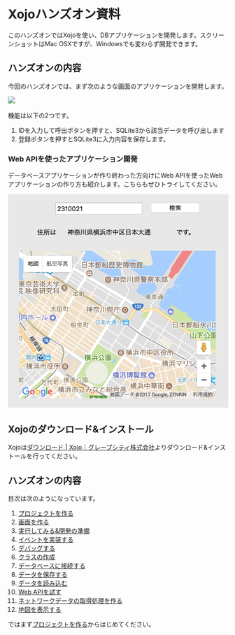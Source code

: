 # Xojoハンズオン資料

このハンズオンではXojoを使い、DBアプリケーションを開発します。スクリーンショットはMac OSXですが、Windowsでも変わらず開発できます。

## ハンズオンの内容

今回のハンズオンでは、まず次のような画面のアプリケーションを開発します。

![](images/screenshot.png)

機能は以下の2つです。

1. IDを入力して呼出ボタンを押すと、SQLite3から該当データを呼び出します
2. 登録ボタンを押すとSQLite3に入力内容を保存します。

### Web APIを使ったアプリケーション開発

データベースアプリケーションが作り終わった方向けにWeb APIを使ったWebアプリケーションの作り方も紹介します。こちらもぜひトライしてください。

![](images/12-1.png)

## Xojoのダウンロード&インストール

Xojoは[ダウンロード | Xojo｜グレープシティ株式会社](https://xojo.grapecity.com/download)よりダウンロード&インストールを行ってください。

## ハンズオンの内容

目次は次のようになっています。

1. [プロジェクトを作る](1.md)
2. [画面を作る](2.md)
3. [実行してみる&開発の準備](3.md)
4. [イベントを実装する](4.md)
5. [デバッグする](5.md)
6. [クラスの作成](6.md)
7. [データベースに接続する](7.md)
8. [データを保存する](8.md)
9. [データを読み込む](9.md)
10. [Web APIを試す](10.md)
11. [ネットワークデータの取得処理を作る](11.md)
12. [地図を表示する](12.md)

ではまず[プロジェクトを作る](1.md)からはじめてください。
